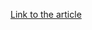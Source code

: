 [Link to the article](https://www.bleepingcomputer.com/news/security/leaked-info-of-122-million-linked-to-b2b-data-aggregator-breach/)
